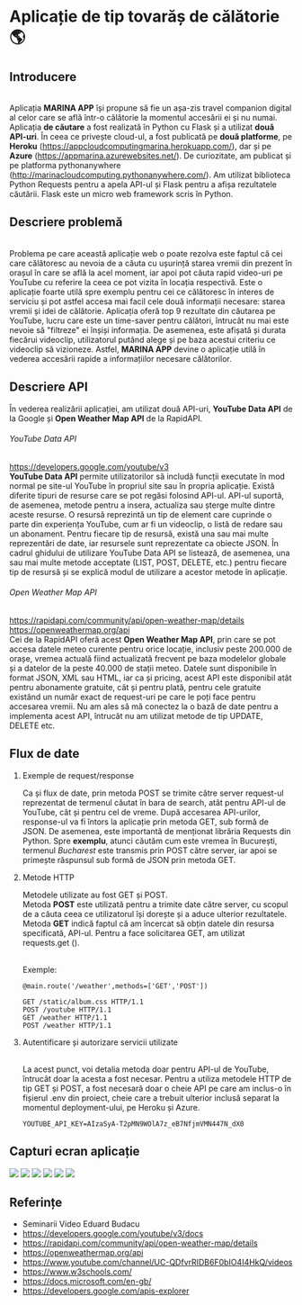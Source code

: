 # Aplicație de tip tovarăș de călătorie  :earth_americas:

## Introducere
<br>Aplicația **MARINA APP** își propune să fie un așa-zis travel companion digital al celor care se află într-o călătorie la momentul accesării ei și nu numai. Aplicația **de căutare** a fost realizată în Python cu Flask și a utilizat **două API-uri**. În ceea ce privește cloud-ul, a fost publicată pe **două platforme**, pe **Heroku** (https://appcloudcomputingmarina.herokuapp.com/), dar și pe **Azure** (https://appmarina.azurewebsites.net/). De curiozitate, am publicat și pe platforma pythonanywhere (http://marinacloudcomputing.pythonanywhere.com/). Am utilizat biblioteca Python Requests pentru a apela API-ul și Flask pentru a afișa rezultatele căutării. Flask este un micro web framework scris în Python. 

## Descriere problemă
<br>Problema pe care această aplicație web o poate rezolva este faptul că cei care călătoresc au nevoia de a căuta cu ușurință starea vremii din prezent în orașul în care se află la acel moment, iar apoi pot căuta rapid video-uri pe YouTube cu referire la ceea ce pot vizita în locația respectivă. Este o aplicație foarte utilă spre exemplu pentru cei ce călătoresc în interes de serviciu și pot astfel accesa mai facil cele două informații necesare: starea vremii și idei de călătorie. Aplicația oferă top 9 rezultate din căutarea pe YouTube, lucru care este un time-saver pentru călători, întrucât nu mai este nevoie să "filtreze" ei înșiși informația. De asemenea, este afișată și durata fiecărui videoclip, utilizatorul putând alege și pe baza acestui criteriu ce videoclip să vizioneze. Astfel, **MARINA APP** devine o aplicație utilă în vederea accesării rapide a informațiilor necesare călătorilor. 

## Descriere API
În vederea realizării aplicației, am utilizat două API-uri, **YouTube Data API** de la Google și **Open Weather Map API** de la RapidAPI.

###### YouTube Data API 
https://developers.google.com/youtube/v3
<br>**YouTube Data API** permite utilizatorilor să includă funcții executate în mod normal pe site-ul YouTube în propriul site sau în propria aplicație. Există diferite tipuri de resurse care se pot regăsi folosind API-ul. API-ul suportă, de asemenea, metode pentru a insera, actualiza sau șterge multe dintre aceste resurse. O resursă reprezintă un tip de element care cuprinde o parte din experiența YouTube, cum ar fi un videoclip, o listă de redare sau un abonament. Pentru fiecare tip de resursă, există una sau mai multe reprezentări de date, iar resursele sunt reprezentate ca obiecte JSON. În cadrul ghidului de utilizare YouTube Data API se listează, de asemenea, una sau mai multe metode acceptate (LIST, POST, DELETE, etc.) pentru fiecare tip de resursă și se explică modul de utilizare a acestor metode în aplicație.

###### Open Weather Map API 
https://rapidapi.com/community/api/open-weather-map/details
https://openweathermap.org/api
<br>Cei de la RapidAPI oferă acest **Open Weather Map API**, prin care se pot accesa datele meteo curente pentru orice locație, inclusiv peste 200.000 de orașe, vremea actuală fiind actualizată frecvent pe baza modelelor globale și a datelor de la peste 40.000 de stații meteo. Datele sunt disponibile în format JSON, XML sau HTML, iar ca și pricing, acest API este disponibil atât pentru abonamente gratuite, cât și pentru plată, pentru cele gratuite existând un număr exact de request-uri pe care le poți face pentru accesarea vremii. Nu am ales să mă conectez la o bază de date pentru a implementa acest API, întrucât nu am utilizat metode de tip UPDATE, DELETE etc. 
  
## Flux de date
  
1. Exemple de request/response
    
    Ca și flux de date, prin metoda POST se trimite către server request-ul reprezentat de termenul căutat în bara de search, atât pentru API-ul de YouTube, cât și pentru cel de vreme. După accesarea API-urilor, response-ul va fi întors la aplicație prin metoda GET, sub formă de JSON. De asemenea, este importantă de menționat librăria Requests din Python. Spre **exemplu**, atunci căutăm cum este vremea în București, termenul *Bucharest* este transmis prin POST către server, iar apoi se primește răspunsul sub formă de JSON prin metoda GET.

2. Metode HTTP
    
    Metodele utilizate au fost GET și POST.
    <br>Metoda **POST** este utilizată pentru a trimite date către server, cu scopul de a căuta ceea ce utilizatorul își dorește și a aduce ulterior rezultatele. Metoda **GET** indică faptul că am încercat să obțin datele din resursa specificată, API-ul. Pentru a face solicitarea GET, am utilizat requests.get ().
    
    <br>Exemple:
    ```
    @main.route('/weather',methods=['GET','POST'])
    
    GET /static/album.css HTTP/1.1
    POST /youtube HTTP/1.1
    GET /weather HTTP/1.1
    POST /weather HTTP/1.1
    
3. Autentificare și autorizare servicii utilizate

    <br>La acest punct, voi detalia metoda doar pentru API-ul de YouTube, întrucât doar la acesta a fost necesar. Pentru a utiliza metodele HTTP de tip GET și POST, a fost necesară doar o cheie API pe care am inclus-o în fișierul .env din proiect, cheie care a trebuit ulterior inclusă separat la momentul deployment-ului, pe Heroku și Azure. 
    
    ```
    YOUTUBE_API_KEY=AIzaSyA-T2pMN9WOlA7z_eB7NfjmVMN447N_dX0
    
## Capturi ecran aplicație
      
![](images/homepage.JPG) 
![](images/weather1.JPG) 
![](images/weather2.JPG)
![](images/youtube1.JPG) 
![](images/youtube2.JPG) 
![](images/youtube3.JPG) 
      
## Referințe    
  - Seminarii Video Eduard Budacu
  - https://developers.google.com/youtube/v3/docs
  - https://rapidapi.com/community/api/open-weather-map/details
  - https://openweathermap.org/api
  - https://www.youtube.com/channel/UC-QDfvrRIDB6F0bIO4I4HkQ/videos
  - https://www.w3schools.com/
  - https://docs.microsoft.com/en-gb/
  - https://developers.google.com/apis-explorer
    
